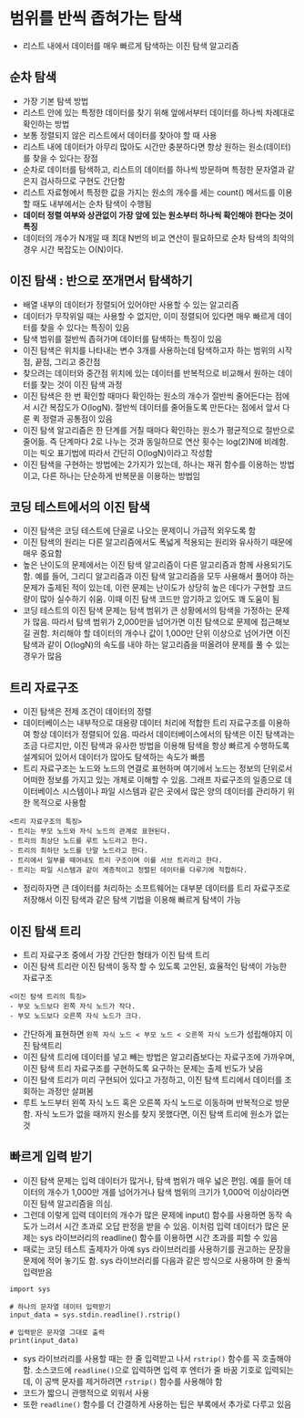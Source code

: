 # 범위를 반씩 좁혀가는 탐색

- 리스트 내에서 데이터를 매우 빠르게 탐색하는 이진 탐색 알고리즘

## 순차 탐색

- 가장 기본 탐색 방법
- 리스트 안에 있는 특정한 데이터를 찾기 위해 앞에서부터 데이터를 하나씩 차례대로 확인하는 방법
- 보통 정렬되지 않은 리스트에서 데이터를 찾아야 할 때 사용
- 리스트 내에 데이터가 아무리 많아도 시간만 충분하다면 항상 원하는 원소(데이터)를 찾을 수 있다는 장점
- 순차로 데이터를 탐색하고, 리스트의 데이터를 하나씩 방문하며 특정한 문자열과 같은지 검사하므로 구현도 간단함
- 리스트 자료형에서 특정한 값을 가지는 원소의 개수를 세는 count() 메서드를 이용할 때도 내부에서는 순차 탐색이 수행됨
- **데이터 정렬 여부와 상관없이 가장 앞에 있는 원소부터 하나씩 확인해야 한다는 것이 특징**
- 데이터의 개수가 N개일 때 최대 N번의 비교 연산이 필요하므로 순차 탐색의 최악의 경우 시간 복잡도는 O(N)이다.

## 이진 탐색 : 반으로 쪼개면서 탐색하기

- 배열 내부의 데이터가 정렬되어 있어야만 사용할 수 있는 알고리즘
- 데이터가 무작위일 때는 사용할 수 없지만, 이미 정렬되어 있다면 매우 빠르게 데이터를 찾을 수 있다는 특징이 있음
- 탐색 범위를 절반씩 좁혀가며 데이터를 탐색하는 특징이 있음
- 이진 탐색은 위치를 나타내는 변수 3개를 사용하는데 탐색하고자 하는 범위의 시작점, 끝점, 그리고 중간점
- 찾으려는 데이터와 중간점 위치에 있는 데이터를 반복적으로 비교해서 원하는 데이터를 찾는 것이 이진 탐색 과정
- 이진 탐색은 한 번 확인할 때마다 확인하는 원소의 개수가 절반씩 줄어든다는 점에서 시간 복잡도가 O(logN). 절반씩 데이터를 줄어들도록 만든다는 점에서 앞서 다룬 퀵 정렬과 공통점이 있음
- 이진 탐색 알고리즘은 한 단계를 거칠 때마다 확인하는 원소가 평균적으로 절반으로 줄어듦. 즉 단계마다 2로 나누는 것과 동일하므로 연산 횟수는 log(2)N에 비례함. 이는 빅오 표기법에 따라서 간단히 O(logN)이라고 작성함
- 이진 탐색을 구현하는 방법에는 2가지가 있는데, 하나는 재귀 함수를 이용하는 방법이고, 다른 하나는 단순하게 반복문을 이용하는 방법임

## 코딩 테스트에서의 이진 탐색

- 이진 탐색은 코딩 테스트에 단골로 나오는 문제이니 가급적 외우도록 함
- 이진 탐색의 원리는 다른 알고리즘에서도 폭넓게 적용되는 원리와 유사하기 때문에 매우 중요함
- 높은 난이도의 문제에서는 이진 탐색 알고리즘이 다른 알고리즘과 함께 사용되기도 함. 예를 들어, 그리디 알고리즘과 이진 탐색 알고리즘을 모두 사용해서 풀어야 하는 문제가 출제된 적이 있는데, 이런 문제는 난이도가 상당히 높은 데다가 구현할 코드량이 많아 실수하기 쉬움. 이때 이진 탐색 코드만 암기하고 있어도 꽤 도움이 됨
- 코딩 테스트의 이진 탐색 문제는 탐색 범위가 큰 상황에서의 탐색을 가정하는 문제가 많음. 따라서 탐색 범위가 2,000만을 넘어가면 이진 탐색으로 문제에 접근해보길 권함. 처리해야 할 데이터의 개수나 값이 1,000만 단위 이상으로 넘어가면 이진 탐색과 같이 O(logN)의 속도를 내야 하는 알고리즘을 떠올려야 문제를 풀 수 있는 경우가 많음

## 트리 자료구조

- 이진 탐색은 전제 조건이 데이터의 정렬
- 데이터베이스는 내부적으로 대용량 데이터 처리에 적합한 트리 자료구조를 이용하여 항상 데이터가 정렬되어 있음. 따라서 데이터베이스에서의 탐색은 이진 탐색과는 조금 다르지만, 이진 탐색과 유사한 방법을 이용해 탐색을 항상 빠르게 수행하도록 설계되어 있어서 데이터가 많아도 탐색하는 속도가 빠름
- 트리 자료구조는 노드와 노드의 연결로 표현하며 여기에서 노드는 정보의 단위로서 어떠한 정보를 가지고 있는 개체로 이해할 수 있음. 그래프 자료구조의 일종으로 데이터베이스 시스템이나 파일 시스템과 같은 곳에서 많은 양의 데이터를 관리하기 위한 목적으로 사용함

```
<트리 자료구조의 특징>
- 트리는 부모 노드와 자식 노드의 관계로 표현된다.
- 트리의 최상단 노드를 루트 노드라고 한다.
- 트리의 최하단 노드를 단말 노드라고 한다.
- 트리에서 일부를 떼어내도 트리 구조이며 이를 서브 트리라고 한다.
- 트리는 파일 시스템과 같이 계층적이고 정렬된 데이터를 다루기에 적합하다.
```

- 정리하자면 큰 데이터를 처리하는 소프트웨어는 대부분 데이터를 트리 자료구조로 저장해서 이진 탐색과 같은 탐색 기법을 이용해 빠르게 탐색이 가능

## 이진 탐색 트리

- 트리 자료구조 중에서 가장 간단한 형태가 이진 탐색 트리
- 이진 탐색 트리란 이진 탐색이 동작 할 수 있도록 고안된, 효율적인 탐색이 가능한 자료구조

```
<이진 탐색 트리의 특징>
- 부모 노드보다 왼쪽 자식 노드가 작다.
- 부모 노드보다 오른쪽 자식 노드가 크다.
```

- 간단하게 표현하면 `왼쪽 자식 노드 < 부모 노드 < 오른쪽 자식 노드`가 성립해야지 이진 탐색트리
- 이진 탐색 트리에 데이터를 넣고 빼는 방법은 알고리즘보다는 자료구조에 가까우며, 이진 탐색 트리 자료구조를 구현하도록 요구하는 문제는 출제 빈도가 낮음
- 이진 탐색 트리가 미리 구현되어 있다고 가정하고, 이진 탐색 트리에서 데이터를 조회하는 과정만 살펴봄
- 루트 노드부터 왼쪽 자식 노드 혹은 오른쪽 자식 노드로 이동하며 반복적으로 방문함. 자식 노드가 없을 때까지 원소를 찾지 못했다면, 이진 탐색 트리에 원소가 없는 것

## 빠르게 입력 받기

- 이진 탐색 문제는 입력 데이터가 많거나, 탐색 범위가 매우 넓은 편임. 예를 들어 데이터의 개수가 1,000만 개를 넘어가거나 탐색 범위의 크기가 1,000억 이상이라면 이진 탐색 알고리즘을 의심.
- 그런데 이렇게 입력 데이터의 개수가 많은 문제에 input() 함수를 사용하면 동작 속도가 느려서 시간 초과로 오답 판정을 받을 수 있음. 이처럼 입력 데이터가 많은 문제는 sys 라이브러리의 readline() 함수를 이용하면 시간 초과를 피할 수 있음
- 때로는 코딩 테스트 출제자가 아예 sys 라이브러리를 사용하기를 권고하는 문장을 문제에 적어 놓기도 함. sys 라이브러리를 다음과 같은 방식으로 사용하며 한 줄씩 입력받음

```
import sys

# 하나의 문자열 데이터 입력받기
input_data = sys.stdin.readline().rstrip()

# 입력받은 문자열 그대로 출력
print(input_data)
```

- sys 라이브러리를 사용할 때는 한 줄 입력받고 나서 `rstrip()` 함수를 꼭 호출해야 함. 소스코드에 `readline()`으로 입력하면 입력 후 엔터가 줄 바꿈 기호로 입력되는데, 이 공백 문자를 제거하려면 `rstrip()` 함수를 사용해야 함
- 코드가 짧으니 관행적으로 외워서 사용
- 또한 `readline()` 함수를 더 간결하게 사용하는 팁은 부록에서 추가로 다루고 있음
